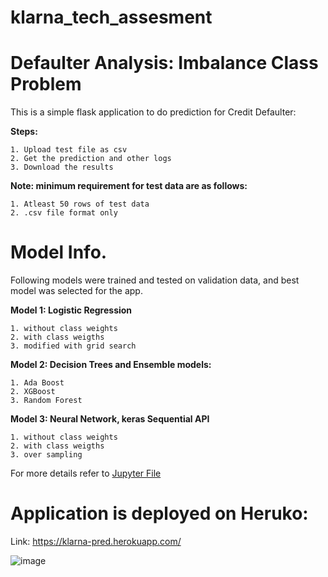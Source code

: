 # klarna_tech_assesment


# Defaulter Analysis: Imbalance Class Problem

This is a simple flask application to do prediction for Credit Defaulter:

**Steps:** 

    1. Upload test file as csv
    2. Get the prediction and other logs
    3. Download the results

**Note: minimum requirement for test data are as follows:**

    1. Atleast 50 rows of test data
    2. .csv file format only

# Model Info.
Following models were trained and tested on validation data, and best model was selected for the app.

**Model 1: Logistic Regression**

    1. without class weights
    2. with class weigths 
    3. modified with grid search
    
**Model 2: Decision Trees and Ensemble models:**

    1. Ada Boost
    2. XGBoost
    3. Random Forest 

**Model 3: Neural Network, keras Sequential API**

    1. without class weights
    2. with class weigths
    3. over sampling 

For more details refer to [Jupyter File](https://github.com/antra0497/klarna_tech_assesment/blob/main/klarna_assignment.ipynb) 

# Application is deployed on Heruko:

Link: https://klarna-pred.herokuapp.com/

![image](https://user-images.githubusercontent.com/25953832/159197639-d91b386e-10a4-4352-8b4a-5b4f7a20b578.png)
